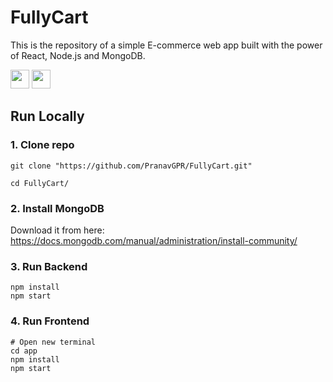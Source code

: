 # FullyCart

This is the repository of a simple E-commerce web app built with the power of React, Node.js and MongoDB.

[<img height="30" src="https://img.shields.io/badge/active-green?style=for-the-badge&label=status" />][FullyCart]
[<img height="30" src="https://img.shields.io/badge/heroku-blue?style=for-the-badge&logo=heroku&logoColor=violet&label=deployment" />][FullyCart]

## Run Locally

### 1. Clone repo

```shell
git clone "https://github.com/PranavGPR/FullyCart.git"

cd FullyCart/
```

### 2. Install MongoDB

Download it from here: https://docs.mongodb.com/manual/administration/install-community/

### 3. Run Backend

```shell
npm install
npm start
```

### 4. Run Frontend

```shell
# Open new terminal
cd app
npm install
npm start
```
[FullyCart]: https://fullycart.herokuapp.com/
